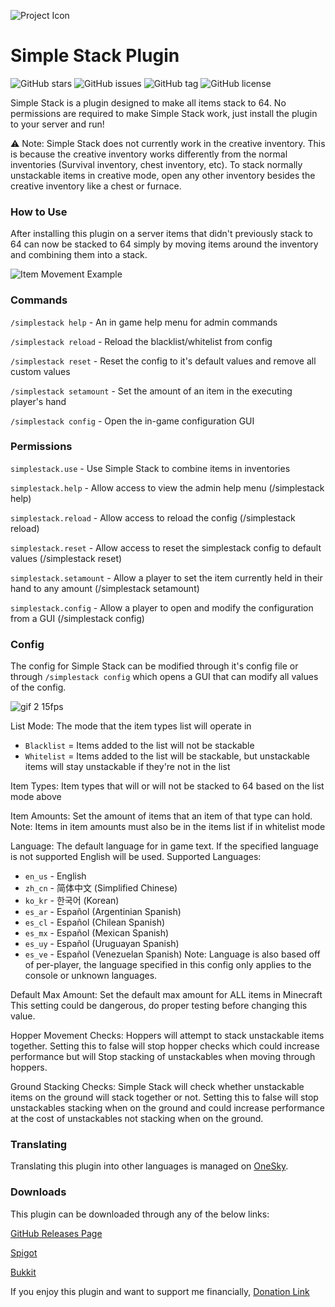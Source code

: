 ![Project Icon](https://user-images.githubusercontent.com/58639173/90967216-ffc61900-e4a9-11ea-88bc-169dd28c8735.png)

# Simple Stack Plugin
![GitHub stars](https://img.shields.io/github/stars/Mikedeejay2/SimpleStackPlugin)
![GitHub issues](https://img.shields.io/github/issues/Mikedeejay2/SimpleStackPlugin)
![GitHub tag](https://img.shields.io/github/tag/Mikedeejay2/SimpleStackPlugin)
![GitHub license](https://img.shields.io/github/license/Mikedeejay2/SimpleStackPlugin)

Simple Stack is a plugin designed to make all items stack to 64. No permissions are required to make Simple Stack work, 
just install the plugin to your server and run!

⚠️ Note: Simple Stack does not currently work in the creative inventory. This is because the creative inventory works 
differently from the normal inventories (Survival inventory, chest inventory, etc). To stack normally unstackable items 
in creative mode, open any other inventory besides the creative inventory like a chest or furnace.

### How to Use

After installing this plugin on a server items that didn't previously stack to 64 can now be stacked to 64
simply by moving items around the inventory and combining them into a stack.

![Item Movement Example](https://user-images.githubusercontent.com/58639173/99920830-423f0200-2cf4-11eb-9cf3-103bed0e8217.gif)


### Commands

`/simplestack help` - An in game help menu for admin commands

`/simplestack reload` - Reload the blacklist/whitelist from config

`/simplestack reset` - Reset the config to it's default values and remove all custom values

`/simplestack setamount` <amount> - Set the amount of an item in the executing player's hand
  
`/simplestack config` - Open the in-game configuration GUI

### Permissions

`simplestack.use` - Use Simple Stack to combine items in inventories

`simplestack.help` - Allow access to view the admin help menu (/simplestack help)

`simplestack.reload` - Allow access to reload the config (/simplestack reload)

`simplestack.reset` - Allow access to reset the simplestack config to default values (/simplestack reset)

`simplestack.setamount` - Allow a player to set the item currently held in their hand to any amount (/simplestack setamount)

`simplestack.config` - Allow a player to open and modify the configuration from a GUI (/simplestack config)

### Config

The config for Simple Stack can be modified through it's config file or through `/simplestack config` which opens a
GUI that can modify all values of the config.

![gif 2 15fps](https://user-images.githubusercontent.com/58639173/99921384-0c9c1800-2cf8-11eb-8b52-98445920e572.gif)

List Mode: The mode that the item types list will operate in
  * `Blacklist` = Items added to the list will not be stackable
  * `Whitelist` = Items added to the list will be stackable, but unstackable items will stay unstackable if they're not in the list

Item Types: Item types that will or will not be stacked to 64 based on the list mode above

Item Amounts: Set the amount of items that an item of that type can hold.
Note: Items in item amounts must also be in the items list if in whitelist mode

Language: The default language for in game text. If the specified language is not supported English will be used.
Supported Languages:
  * `en_us` - English
  * `zh_cn` - 简体中文 (Simplified Chinese)
  * `ko_kr` - 한국어 (Korean)
  * `es_ar` - Español (Argentinian Spanish)
  * `es_cl` - Español (Chilean Spanish)
  * `es_mx` - Español (Mexican Spanish)
  * `es_uy` - Español (Uruguayan Spanish)
  * `es_ve` - Español (Venezuelan Spanish)
Note: Language is also based off of per-player, the language specified in this config only applies
to the console or unknown languages.

Default Max Amount: Set the default max amount for ALL items in Minecraft
This setting could be dangerous, do proper testing before changing this value.

Hopper Movement Checks: Hoppers will attempt to stack unstackable items together.
Setting this to false will stop hopper checks which could increase performance but will
Stop stacking of unstackables when moving through hoppers.

Ground Stacking Checks: Simple Stack will check whether unstackable items on the ground
will stack together or not.
Setting this to false will stop unstackables stacking when on the ground and could
increase performance at the cost of unstackables not stacking when on the ground.

### Translating

Translating this plugin into other languages is managed on [OneSky](https://osu0azw.oneskyapp.com/). 

### Downloads

This plugin can be downloaded through any of the below links:

[GitHub Releases Page](https://github.com/Mikedeejay2/SimpleStackPlugin/releases)

[Spigot](https://www.spigotmc.org/resources/simple-stack.83044/)

[Bukkit](https://dev.bukkit.org/projects/simple-stack)

If you enjoy this plugin and want to support me financially, [Donation Link](https://www.paypal.com/paypalme/mikedeejay2)
